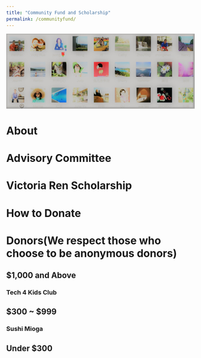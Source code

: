 ```yaml
---
title: "Community Fund and Scholarship"
permalink: /communityfund/
---
```

<p><img src="/assets/images/activities/fund-logo1.jpg"></p>

# About

# Advisory Committee

# Victoria Ren Scholarship

# How to Donate

# Donors(We respect those who choose to be anonymous donors)

## $1,000 and Above

### Tech 4 Kids Club

## $300 ~ $999

### Sushi Mioga

## Under $300
